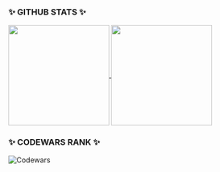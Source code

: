### ✨ GITHUB STATS ✨

<a href="https://github.com/sableoxide">
  <img height=200 align="center" src="https://sableoxide.vercel.app/api?username=Sableoxide&show_icons=true&rank_icon=default&theme=dark" />
</a>
<a href="https://github.com/sableoxide">
  <img height=200 align="center" src="https://sableoxide.vercel.app/api/top-langs?username=Sableoxide&layout=compact&langs_count=10&card_width=320&theme=dark" />
</a>

### ✨ CODEWARS RANK ✨

![Codewars](https://www.codewars.com/users/Raydish/badges/large)
